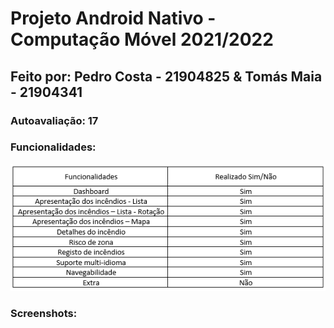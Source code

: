 # Projeto Android Nativo - Computação Móvel 2021/2022

## Feito por: Pedro Costa - 21904825 & Tomás Maia - 21904341

### Autoavaliação: 17

### Funcionalidades:
<p align="center">
  <img src="images/tabela.png">
</p>

### Screenshots:
